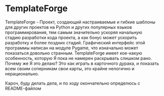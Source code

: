 # TemplateForge

TemplateForge - Проект, создающий настраиваемые и гибкие шаблоны для других проектов на Python и других популярных языков программирования, тем самым значительно ускоряя начальную стадию разработки кода проекта, а как бонус может ускорить разработку и более поздних стадий.
Графический интерфейс этой программы написан на модуле Pygame, что изначально может показаться довольно странным.
TemplateForge имеет кое-какую особенность, которую Я пока не намерен раскрывать слишком рано. Почему же Я это делаю? Это как играть в карточного дурака, и показать всем своим соперникам свои карты, это крайне нелогично и нерационально.


Кароч, буду делать дела, и по ходу окончательно определюсь с README-файлом
